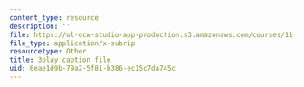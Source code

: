 ```yaml
---
content_type: resource
description: ''
file: https://ol-ocw-studio-app-production.s3.amazonaws.com/courses/11-384-malaysia-sustainable-cities-practicum-spring-2018/6eae1d9b79a25f81b386ec15c7da745c_9ICCzJGPaPA.vtt
file_type: application/x-subrip
resourcetype: Other
title: 3play caption file
uid: 6eae1d9b-79a2-5f81-b386-ec15c7da745c
---
```


